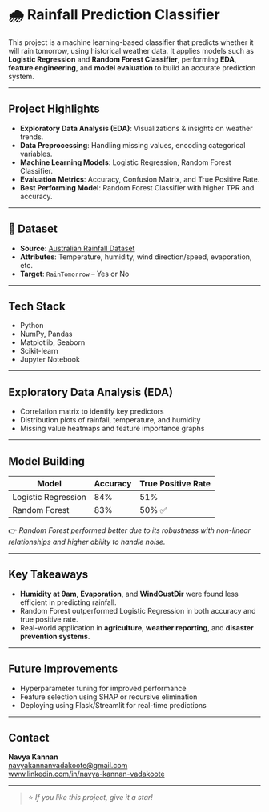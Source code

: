 # 🌧️ Rainfall Prediction Classifier

This project is a machine learning-based classifier that predicts whether it will rain tomorrow, using historical weather data. It applies models such as **Logistic Regression** and **Random Forest Classifier**, performing **EDA**, **feature engineering**, and **model evaluation** to build an accurate prediction system.

---

##  Project Highlights

-  **Exploratory Data Analysis (EDA)**: Visualizations & insights on weather trends.
-  **Data Preprocessing**: Handling missing values, encoding categorical variables.
-  **Machine Learning Models**: Logistic Regression, Random Forest Classifier.
-  **Evaluation Metrics**: Accuracy, Confusion Matrix, and True Positive Rate.
-  **Best Performing Model**: Random Forest Classifier with higher TPR and accuracy.

---

## 📁 Dataset

- **Source**: [Australian Rainfall Dataset](https://www.kaggle.com/jsphyg/weather-dataset-rattle-package)
- **Attributes**: Temperature, humidity, wind direction/speed, evaporation, etc.
- **Target**: `RainTomorrow` – Yes or No

---

##  Tech Stack

- Python
- NumPy, Pandas
- Matplotlib, Seaborn
- Scikit-learn
- Jupyter Notebook

---

##  Exploratory Data Analysis (EDA)

- Correlation matrix to identify key predictors
- Distribution plots of rainfall, temperature, and humidity
- Missing value heatmaps and feature importance graphs

---

##  Model Building

| Model                | Accuracy | True Positive Rate |
|---------------------|----------|--------------------|
| Logistic Regression | 84%      | 51%                |
| Random Forest       | 83%      | 50% ✅              |

👉 *Random Forest performed better due to its robustness with non-linear relationships and higher ability to handle noise.*

---

##  Key Takeaways

- **Humidity at 9am**, **Evaporation**, and **WindGustDir** were found less efficient in predicting rainfall.
- Random Forest outperformed Logistic Regression in both accuracy and true positive rate.
- Real-world application in **agriculture**, **weather reporting**, and **disaster prevention systems**.

---

##  Future Improvements

- Hyperparameter tuning for improved performance
- Feature selection using SHAP or recursive elimination
- Deploying using Flask/Streamlit for real-time predictions

---

## Contact

**Navya Kannan**  
navyakannanvadakoote@gmail.com  
www.linkedin.com/in/navya-kannan-vadakoote

---

> ⭐ *If you like this project, give it a star!*
